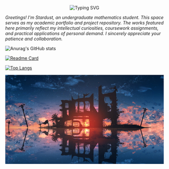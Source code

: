 <p align="center">
  <img
    src="https://readme-typing-svg.herokuapp.com?font=Great+Vibes&size=40&pause=1000&color=00D9F5&center=true&vCenter=true&width=800&height=80&lines=Turn+this+imperfect+story+into+the+way+we+hope+it+to+be."
    alt="Typing SVG"
  />
</p>

*<i>Greetings! I'm Stardust, an undergraduate mathematics student. This space serves as my academic portfolio and project repository. The works featured here primarily reflect my intellectual curiosities, coursework assignments, and practical applications of personal demand. I sincerely appreciate your patience and collaboration.</i>*

![Anurag's GitHub stats](https://github-readme-stats.vercel.app/api?username=Stardust-math&show_icons=true&theme=transparent)

[![Readme Card](https://github-readme-stats.vercel.app/api/pin/?username=Stardust-math&repo=Stardust-math.github.io)](https://github.com/anuraghazra/github-readme-stats)

[![Top Langs](https://github-readme-stats.vercel.app/api/top-langs/?username=Stardust-math&layout=donut)](https://github.com/anuraghazra/github-readme-stats)

![cover](images/cover.jpg)
